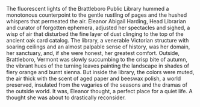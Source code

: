 The fluorescent lights of the Brattleboro Public Library hummed a monotonous counterpoint to the gentle rustling of pages and the hushed whispers that permeated the air. Eleanor Abigail Harding, Head Librarian and curator of forgotten ephemera, adjusted her spectacles and sighed, a wisp of air that disturbed the fine layer of dust clinging to the top of the ancient oak card catalog. The library, a venerable Victorian structure with soaring ceilings and an almost palpable sense of history, was her domain, her sanctuary, and, if she were honest, her greatest comfort. Outside, Brattleboro, Vermont was slowly succumbing to the crisp bite of autumn, the vibrant hues of the turning leaves painting the landscape in shades of fiery orange and burnt sienna. But inside the library, the colors were muted, the air thick with the scent of aged paper and beeswax polish, a world preserved, insulated from the vagaries of the seasons and the dramas of the outside world. It was, Eleanor thought, a perfect place for a quiet life. A thought she was about to drastically reconsider.

